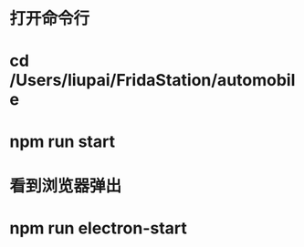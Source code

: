 # 打开命令行
# cd /Users/liupai/FridaStation/automobile
# npm run start
# 看到浏览器弹出
# npm run electron-start